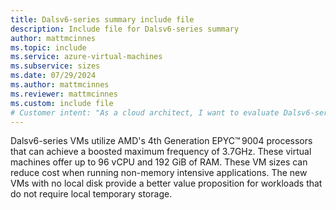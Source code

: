 ```yaml
---
title: Dalsv6-series summary include file
description: Include file for Dalsv6-series summary
author: mattmcinnes
ms.topic: include
ms.service: azure-virtual-machines
ms.subservice: sizes
ms.date: 07/29/2024
ms.author: mattmcinnes
ms.reviewer: mattmcinnes
ms.custom: include file
# Customer intent: "As a cloud architect, I want to evaluate Dalsv6-series VMs, so that I can determine their suitability for cost-effective deployment of non-memory intensive applications without the need for local temporary storage."
---
```

Dalsv6-series VMs utilize AMD's 4th Generation EPYC™ 9004 processors that can achieve a boosted maximum frequency of 3.7GHz. These virtual machines offer up to 96 vCPU and 192 GiB of RAM. These VM sizes can reduce cost when running non-memory intensive applications. The new VMs with no local disk provide a better value proposition for workloads that do not require local temporary storage. 
